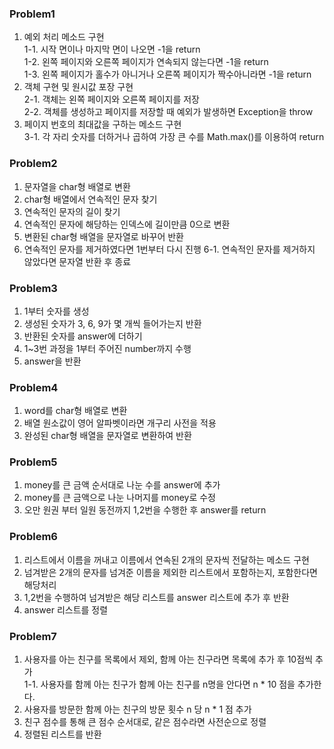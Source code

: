 ### Problem1

1. 예외 처리 메소드 구현<br/>
   1-1. 시작 면이나 마지막 면이 나오면 -1을 return<br/>
   1-2. 왼쪽 페이지와 오른쪽 페이지가 연속되지 않는다면 -1을 return<br/>
   1-3. 왼쪽 페이지가 홀수가 아니거나 오른쪽 페이지가 짝수아니라면 -1을 return<br/>
2. 객체 구현 및 원시값 포장 구현<br/>
   2-1. 객체는 왼쪽 페이지와 오른쪽 페이지를 저장<br/>
   2-2. 객체를 생성하고 페이지를 저장할 때 예외가 발생하면 Exception을 throw<br/>
3. 페이지 번호의 최대값을 구하는 메소드 구현<br/>
   3-1. 각 자리 숫자를 더하거나 곱하여 가장 큰 수를 Math.max()를 이용하여 return

### Problem2

1. 문자열을 char형 배열로 변환
2. char형 배열에서 연속적인 문자 찾기
3. 연속적인 문자의 길이 찾기
4. 연속적인 문자에 해당하는 인덱스에 길이만큼 0으로 변환
5. 변환된 char형 배열을 문자열로 바꾸어 반환
6. 연속적인 문자를 제거하였다면 1번부터 다시 진행
   6-1. 연속적인 문자를 제거하지 않았다면 문자열 반환 후 종료

### Problem3

1. 1부터 숫자를 생성
2. 생성된 숫자가 3, 6, 9가 몇 개씩 들어가는지 반환
3. 반환된 숫자를 answer에 더하기
4. 1~3번 과정을 1부터 주어진 number까지 수행 
5. answer을 반환

### Problem4

1. word를 char형 배열로 변환
2. 배열 원소값이 영어 알파벳이라면 개구리 사전을 적용
3. 완성된 char형 배열을 문자열로 변환하여 반환

### Problem5

1. money를 큰 금액 순서대로 나눈 수를 answer에 추가
2. money를 큰 금액으로 나눈 나머지를 money로 수정
3. 오만 원권 부터 일원 동전까지 1,2번을 수행한 후 answer를 return

### Problem6

1. 리스트에서 이름을 꺼내고 이름에서 연속된 2개의 문자씩 전달하는 메소드 구현
2. 넘겨받은 2개의 문자를 넘겨준 이름을 제외한 리스트에서 포함하는지, 포함한다면 해당처리
3. 1,2번을 수행하여 넘겨받은 해당 리스트를 answer 리스트에 추가 후 반환
4. answer 리스트를 정렬

### Problem7

1. 사용자를 아는 친구를 목록에서 제외, 함께 아는 친구라면 목록에 추가 후 10점씩 추가<br/>
   1-1. 사용자를 함께 아는 친구가 함께 아는 친구를 n명을 안다면 n * 10 점을 추가한다.<br/>
2. 사용자를 방문한 함께 아는 친구의 방문 횟수 n 당 n * 1 점 추가
3. 친구 점수를 통해 큰 점수 순서대로, 같은 점수라면 사전순으로 정렬
4. 정렬된 리스트를 반환